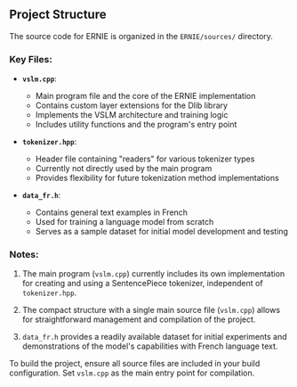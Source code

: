 ## Project Structure

The source code for ERNIE is organized in the `ERNIE/sources/` directory.

### Key Files:

- **`vslm.cpp`**: 
  - Main program file and the core of the ERNIE implementation
  - Contains custom layer extensions for the Dlib library
  - Implements the VSLM architecture and training logic
  - Includes utility functions and the program's entry point

- **`tokenizer.hpp`**: 
  - Header file containing "readers" for various tokenizer types
  - Currently not directly used by the main program
  - Provides flexibility for future tokenization method implementations

- **`data_fr.h`**: 
  - Contains general text examples in French
  - Used for training a language model from scratch
  - Serves as a sample dataset for initial model development and testing

### Notes:

1. The main program (`vslm.cpp`) currently includes its own implementation for creating and using a SentencePiece tokenizer, independent of `tokenizer.hpp`.

2. The compact structure with a single main source file (`vslm.cpp`) allows for straightforward management and compilation of the project.

3. `data_fr.h` provides a readily available dataset for initial experiments and demonstrations of the model's capabilities with French language text.

To build the project, ensure all source files are included in your build configuration. Set `vslm.cpp` as the main entry point for compilation.
